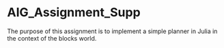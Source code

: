 # AIG_Assignment_Supp
The purpose of this assignment is to implement a simple planner in Julia in the context of the blocks world.
